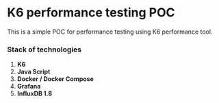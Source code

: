 # K6 performance testing POC
This is a simple POC for performance testing using K6 performance tool.

### Stack of technologies ###
1. **K6**
2. **Java Script**
3. **Docker / Docker Compose**
4. **Grafana**
5. **InfluxDB 1.8**
